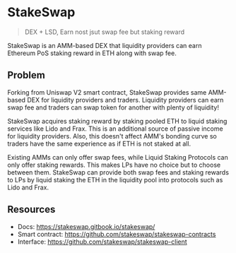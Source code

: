 # StakeSwap
> DEX + LSD, Earn nost jsut swap fee but staking reward

StakeSwap is an AMM-based DEX that liquidity providers can earn Ethereum PoS staking reward in ETH along with swap fee.


## Problem

Forking from Uniswap V2 smart contract, StakeSwap provides same AMM-based DEX for liquidity providers and traders. Liquidity providers can earn swap fee and traders can swap token for another with plenty of liquidity!

StakeSwap acquires staking reward by staking pooled ETH to liquid staking services like Lido and Frax. This is an additional source of passive income for liquidity providers. Also, this doesn't affect AMM's bonding curve so traders have the same experience as if ETH is not staked at all.

Existing AMMs can only offer swap fees, while Liquid Staking Protocols can only offer staking rewards. This makes LPs have no choice but to choose between them. StakeSwap can provide both swap fees and staking rewards to LPs by liquid staking the ETH in the liquidity pool into protocols such as Lido and Frax.

## Resources
- Docs: https://stakeswap.gitbook.io/stakeswap/
- Smart contract: https://github.com/stakeswap/stakeswap-contracts
- Interface: https://github.com/stakeswap/stakeswap-client
